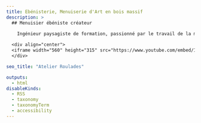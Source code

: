 ```yaml
---
title: Ebénisterie, Menuiserie d'Art en bois massif
description: >
  ## Menuisier ébéniste créateur
  
    Ingénieur paysagiste de formation, passionné par le travail de la matière, tout autant que par les paysages et les gens qui les font vivre, je décide en 2023 d’engager une reconversion professionnelle pour devenir menuisier-ébéniste créateur. L'**Atelier Roulades** voit le jour.

  <div align="center">
  <iframe width="560" height="315" src="https://www.youtube.com/embed/1y1LefkMADA?si=j8bp3NFiX4jZo-XM" title="YouTube video player" frameborder="0" allow="accelerometer; autoplay; clipboard-write; encrypted-media; gyroscope; picture-in-picture; web-share" referrerpolicy="strict-origin-when-cross-origin" allowfullscreen></iframe>
  </div>

seo_title: "Atelier Roulades"

outputs:
  - html
disableKinds:
  - RSS
  - taxonomy
  - taxonomyTerm
  - accessibility
---
```

